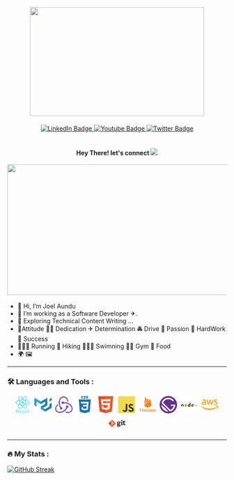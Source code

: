 <div id="header" align="center">
  <img src="https://media.giphy.com/media/13HgwGsXF0aiGY/giphy.gif" width="400" height="250"/>
<br></br>
<div id="badges">
  <a href="https://www.linkedin.com/in/joelaundu/">
    <img src="https://img.shields.io/badge/LinkedIn-blue?style=for-the-badge&logo=linkedin&logoColor=white" alt="LinkedIn Badge"/>
  </a>
  <a href="https://www.youtube.com/">
    <img src="https://img.shields.io/badge/YouTube-red?style=for-the-badge&logo=youtube&logoColor=white" alt="Youtube Badge"/>
  </a>
  <a href="https://twitter.com/">
    <img src="https://img.shields.io/badge/Twitter-blue?style=for-the-badge&logo=twitter&logoColor=white" alt="Twitter Badge"/>
  </a>
</div>

<img src="https://komarev.com/ghpvc/?username=JoelAundu&style=flat-square&color=blue" alt=""/>

<h4>
  Hey There! let's connect
  <img src="https://media.giphy.com/media/hvRJCLFzcasrR4ia7z/giphy.gif" width="30px"/>
</h4>
<img src="https://media.giphy.com/media/TilmLMmWrRYYHjLfub/giphy.gif" width="600" height="300"/>
</div>

- 👋 Hi, I’m Joel Aundu
- 👀 I’m working as a Software Developer ✈.
- 🌱 Exploring Technical Content Writing ...
- 💯Attitude 🏃‍♂️ Dedication ✈ Determination 🚔 Drive 🎈 Passion 🧬 HardWork 🎉 Success
- 🏃🏾‍♂️ Running 🥾 Hiking 🏊🏾‍♂️ Swimning 💪🏾 Gym 🥗 Food
- 🌍 🖼

---

### :hammer_and_wrench: Languages and Tools :
<div align="center">
  <img src="https://github.com/devicons/devicon/blob/master/icons/react/react-original-wordmark.svg" title="React" alt="React" width="40" height="40"/>&nbsp;
  <img src="https://github.com/devicons/devicon/blob/master/icons/materialui/materialui-original.svg" title="Material UI" alt="Material UI" width="40" height="40"/>&nbsp;
  <img src="https://github.com/devicons/devicon/blob/master/icons/redux/redux-original.svg" title="Redux" alt="Redux " width="40" height="40"/>&nbsp;
  <img src="https://github.com/devicons/devicon/blob/master/icons/css3/css3-plain-wordmark.svg"  title="CSS3" alt="CSS" width="40" height="40"/>&nbsp;
  <img src="https://github.com/devicons/devicon/blob/master/icons/html5/html5-original.svg" title="HTML5" alt="HTML" width="40" height="40"/>&nbsp;
  <img src="https://github.com/devicons/devicon/blob/master/icons/javascript/javascript-original.svg" title="JavaScript" alt="JavaScript" width="40" height="40"/>&nbsp;
  <img src="https://github.com/devicons/devicon/blob/master/icons/firebase/firebase-plain-wordmark.svg" title="Firebase" alt="Firebase" width="40" height="40"/>&nbsp;
  <img src="https://github.com/devicons/devicon/blob/master/icons/gatsby/gatsby-original.svg" title="Gatsby"  alt="Gatsby" width="40" height="40"/>&nbsp;
  <img src="https://github.com/devicons/devicon/blob/master/icons/nodejs/nodejs-original-wordmark.svg" title="NodeJS" alt="NodeJS" width="40" height="40"/>&nbsp;
  <img src="https://github.com/devicons/devicon/blob/master/icons/amazonwebservices/amazonwebservices-plain-wordmark.svg" title="AWS" alt="AWS" width="40" height="40"/>&nbsp;
  <img src="https://github.com/devicons/devicon/blob/master/icons/git/git-original-wordmark.svg" title="Git" **alt="Git" width="40" height="40"/>
</div>

---

### :fire: My Stats :
[![GitHub Streak](http://github-readme-streak-stats.herokuapp.com?user=JoelAundu&theme=dark&background=000000)](https://git.io/streak-stats)

<!---
Joel-Aundu/Joel-Aundu is a ✨ special ✨ repository because its `README.md` (this file) appears on your GitHub profile.
You can click the Preview link to take a look at your changes.
--->
